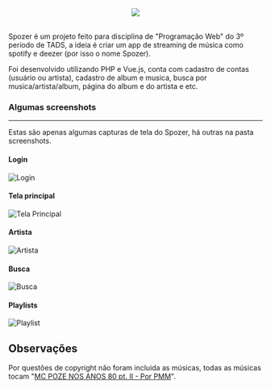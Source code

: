 <p align="center">
	<br /> <br />
	<img src="https://raw.github.com/WesleiRamos/spozer/main/public/assets/images/spozer.png" />
	<br /> <br />
</p>

Spozer é um projeto feito para disciplina de "Programação Web" do 3º período de TADS, a ideia é criar um app de streaming de música como spotify e deezer (por isso o nome Spozer).

Foi desenvolvido utilizando PHP e Vue.js, conta com cadastro de contas (usuário ou artista), cadastro de album e musica, busca por musica/artista/album, página do album e do artista e etc.

### Algumas screenshots
___

Estas são apenas algumas capturas de tela do Spozer, há outras na pasta screenshots.

#### Login
![Login](https://raw.github.com/WesleiRamos/spozer/main/screenshots/login.png)

#### Tela principal
![Tela Principal](https://raw.github.com/WesleiRamos/spozer/main/screenshots/tela_principal.png)

#### Artista
![Artista](https://raw.github.com/WesleiRamos/spozer/main/screenshots/artista.png)

#### Busca

![Busca](https://raw.github.com/WesleiRamos/spozer/main/screenshots/busca.png)

#### Playlists

![Playlist](https://raw.github.com/WesleiRamos/spozer/main/screenshots/playlist.png)

## Observações

Por questões de copyright não foram incluida as músicas, todas as músicas tocam "[MC POZE NOS ANOS 80 pt. II - Por PMM](https://www.youtube.com/watch?v=lTwessnK0hQ)".